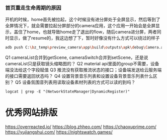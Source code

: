 ### 首页重走生命周期的原因
开机的时候，home首先被拉起，这个时候没有进分屏处于全屏显示，然后等到了全屏情况下，就会需要拉起分屏部分的camera应用，这个应用一开始会是全屏显示，盖住了home，也就导致home走了退出的flow，随后camera进分屏，两者同时显示，做了resume的，我这边想了下，暂时好像没有什么方式可以绕过的样子

```bash
adb push C:\bz_temp\preview_camera\app\build\outputs\apk\debug\Camera.apk /system/priv-app/Camera/
```

Q1 cameraList合并到getScene, cameraSwitch合并到setScene，还是说cameraList只是获取镜头缩略图的？
Q2 material api里面的group不需要，设备端没法给这个字段赋值
Q3 推流没有获取推流状态的接口；设备端发送给云服务端的接口需要返回状态吗？
Q4 设置背景音乐列表和设置设备背景音乐列表什么区别？
Q5 设备氛围音列表用读取设备素材列表的方式可以读的到吗？

```
logcat | grep -E "(NetworkStateManager|DynamicRegister)"
```

# 优秀网站排版
https://overreacted.io/
https://blog.zhheo.com/
https://chaoxuprime.com/
https://yujiangshui.com/
https://nightswatch.games/